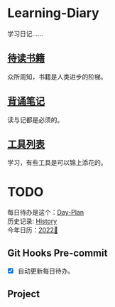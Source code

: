 # Learning-Diary

学习日记……

## [待读书籍](Doc/ToRead.md)

众所周知，书籍是人类进步的阶梯。

## [背诵笔记](Doc/LearnByHeart.md)

读与记都是必须的。

## [工具列表](Doc/tools)

学习，有些工具是可以锦上添花的。

# TODO

每日待办是这个：[Day-Plan](Doc/DayTODO.md)<br/>
历史记录: [History](History/TODO/)<br/>
今年日历：[2022📅](History/2022/2022%20Calendar.md)

## Git Hooks Pre-commit

- [x] 自动更新每日待办。

## Project

